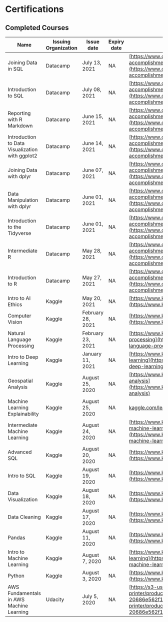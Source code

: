 # Certifications

## Completed Courses

| Name                                            | Issuing Organization | Issue date        | Expiry date | Credential URL                                                                                                                                                                                                                              |
| ----------------------------------------------- | -------------------- | ----------------- | ----------- | ------------------------------------------------------------------------------------------------------------------------------------------------------------------------------------------------------------------------------------------- |
| Joining Data in SQL                             | Datacamp             | July 13, 2021     | NA          | [https://www.datacamp.com/statement-of-accomplishment/course/ee6a9e8930ee5bb86b8a7e0eaf6e1cadbfa65d37](https://www.datacamp.com/statement-of-accomplishment/course/ee6a9e8930ee5bb86b8a7e0eaf6e1cadbfa65d37)                                |
| Introduction to SQL                             | Datacamp             | July 08, 2021     | NA          | [https://www.datacamp.com/statement-of-accomplishment/course/4eabf0bad75d6f24a4058871e351ba6c77c5ed46](https://www.datacamp.com/statement-of-accomplishment/course/4eabf0bad75d6f24a4058871e351ba6c77c5ed46)                                |
| Reporting with R Markdown                       | Datacamp             | June 15, 2021     | NA          | [https://www.datacamp.com/statement-of-accomplishment/course/3247593ade63fa888c69402340631a67b87f198c](https://www.datacamp.com/statement-of-accomplishment/course/3247593ade63fa888c69402340631a67b87f198c)                                |
| Introduction to Data Visualization with ggplot2 | Datacamp             | June 14, 2021     | NA          | [https://www.datacamp.com/statement-of-accomplishment/course/f5588578fc7d677ca207e46590af56ef37725fd0](https://www.datacamp.com/statement-of-accomplishment/course/f5588578fc7d677ca207e46590af56ef37725fd0)                                |
| Joining Data with dplyr                         | Datacamp             | June 07, 2021     | NA          | [https://www.datacamp.com/statement-of-accomplishment/course/2e38beaec9e8e90371fa6c0c6813f99474775b66](https://www.datacamp.com/statement-of-accomplishment/course/2e38beaec9e8e90371fa6c0c6813f99474775b66)                                |
| Data Manipulation with dplyr                    | Datacamp             | June 01, 2021     | NA          | [https://www.datacamp.com/statement-of-accomplishment/course/16e70312fbe7dea70c559d1698cdcefe8feb8ada](https://www.datacamp.com/statement-of-accomplishment/course/16e70312fbe7dea70c559d1698cdcefe8feb8ada)                                |
| Introduction to the Tidyverse                   | Datacamp             | June 01, 2021     | NA          | [https://www.datacamp.com/statement-of-accomplishment/course/7d187d9814cda46f8f59bf54aad6a0efc44f0b43](https://www.datacamp.com/statement-of-accomplishment/course/7d187d9814cda46f8f59bf54aad6a0efc44f0b43)                                |
| Intermediate R                                  | Datacamp             | May 28, 2021      | NA          | [https://www.datacamp.com/statement-of-accomplishment/course/8581f87ad19e6ddec52480e0846bedd2a04e304a](https://www.datacamp.com/statement-of-accomplishment/course/8581f87ad19e6ddec52480e0846bedd2a04e304a)                                |
| Introduction to R                               | Datacamp             | May 27, 2021      | NA          | [https://www.datacamp.com/statement-of-accomplishment/course/6f760ccfbd88b86be70fac5a3bd7c4c73b2a785b](https://www.datacamp.com/statement-of-accomplishment/course/6f760ccfbd88b86be70fac5a3bd7c4c73b2a785b)                                |
| Intro to AI Ethics                              | Kaggle               | May 20, 2021      | NA          | [https://www.kaggle.com/learn/certification/ayushsubedi/intro-to-ai-ethics](https://www.kaggle.com/learn/certification/ayushsubedi/intro-to-ai-ethics)                                                                                      |
| Computer Vision                                 | Kaggle               | February 28, 2021 | NA          | [https://www.kaggle.com/learn/certification/ayushsubedi/computer-vision](https://www.kaggle.com/learn/certification/ayushsubedi/computer-vision)                                                                                            |
| Natural Language Processing                     | Kaggle               | February 23, 2021 | NA          | [https://www.kaggle.com/learn/certification/ayushsubedi/natural-language-processing](https://www.kaggle.com/learn/certification/ayushsubedi/natural-language-processing)                                                                    |
| Intro to Deep Learning                          | Kaggle               | January 11, 2021  | NA          | [https://www.kaggle.com/learn/certification/ayushsubedi/intro-to-deep-learning](https://www.kaggle.com/learn/certification/ayushsubedi/intro-to-deep-learning)                                                                              |
| Geospatial Analysis                             | Kaggle               | August 25, 2020   | NA          | [https://www.kaggle.com/learn/certification/ayushsubedi/geospatial-analysis](https://www.kaggle.com/learn/certification/ayushsubedi/geospatial-analysis)                                                                                    |
| Machine Learning Explainability                 | Kaggle               | August 25, 2020   | NA          | [kaggle.com/learn/certification/ayushsubedi/machine-learning-explainability](http://kaggle.com/learn/certification/ayushsubedi/machine-learning-explainability)                                                                             |
| Intermediate Machine Learning                   | Kaggle               | August 24, 2020   | NA          | [https://www.kaggle.com/learn/certification/ayushsubedi/intermediate-machine-learning](https://www.kaggle.com/learn/certification/ayushsubedi/intermediate-machine-learning)                                                                |
| Advanced SQL                                    | Kaggle               | August 20, 2020   | NA          | [https://www.kaggle.com/learn/certification/ayushsubedi/advanced-sql](https://www.kaggle.com/learn/certification/ayushsubedi/advanced-sql)                                                                                                  |
| Intro to SQL                                    | Kaggle               | August 19, 2020   | NA          | [https://www.kaggle.com/learn/certification/ayushsubedi/intro-to-sql](https://www.kaggle.com/learn/certification/ayushsubedi/intro-to-sql)                                                                                                  |
| Data Visualization                              | Kaggle               | August 18, 2020   | NA          | [https://www.kaggle.com/learn/certification/ayushsubedi/data-visualization](https://www.kaggle.com/learn/certification/ayushsubedi/data-visualization)                                                                                      |
| Data Cleaning                                   | Kaggle               | August 17, 2020   | NA          | [https://www.kaggle.com/learn/certification/ayushsubedi/data-cleaning](https://www.kaggle.com/learn/certification/ayushsubedi/data-cleaning)                                                                                                |
| Pandas                                          | Kaggle               | August 11, 2020   | NA          | [https://www.kaggle.com/learn/certification/ayushsubedi/pandas](https://www.kaggle.com/learn/certification/ayushsubedi/pandas)                                                                                                              |
| Intro to Machine Learning                       | Kaggle               | August 7, 2020    | NA          | [https://www.kaggle.com/learn/certification/ayushsubedi/intro-to-machine-learning](https://www.kaggle.com/learn/certification/ayushsubedi/intro-to-machine-learning)                                                                        |
| Python                                          | Kaggle               | August 3, 2020    | NA          | [https://www.kaggle.com/learn/certification/ayushsubedi/python](https://www.kaggle.com/learn/certification/ayushsubedi/python)                                                                                                              |
| AWS Fundamentals in AWS Machine Learning        | Udacity              | July 5, 2020      | NA          | [https://s3-us-west-2.amazonaws.com/udacity-printer/production/certificates/fadc0711-d160-489c-acdf-20686e562f10.pdf](https://s3-us-west-2.amazonaws.com/udacity-printer/production/certificates/fadc0711-d160-489c-acdf-20686e562f10.pdf?) |
